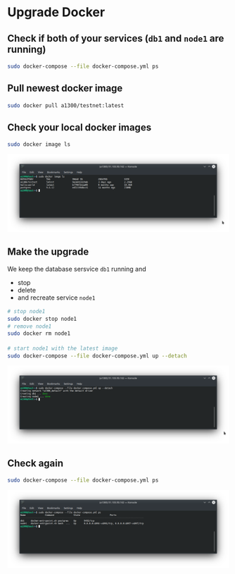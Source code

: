 # Upgrade Docker

## Check if both of your services (`db1` and `node1` are running)

```bash
sudo docker-compose --file docker-compose.yml ps
```

## Pull newest docker image

```bash
sudo docker pull a1300/testnet:latest
```

## Check your local docker images

```bash
sudo docker image ls
```

![docker-compose image ls](../.vuepress/public/docker_compose_image_ls.png)

## Make the upgrade

We keep the database sersvice `db1` running and

- stop
- delete
- and recreate service `node1`

```bash
# stop node1
sudo docker stop node1
# remove node1
sudo docker rm node1

# start node1 with the latest image
sudo docker-compose --file docker-compose.yml up --detach
```

![docker-compose up detach](../.vuepress/public/upgrade_docker_compose_up_detach.png)

## Check again

```bash
sudo docker-compose --file docker-compose.yml ps
```

![docker-compose ps](../.vuepress/public/docker_compose_upgrade_ps.png)
